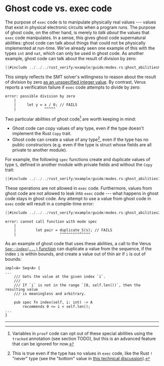 # Ghost code vs. exec code

The purpose of `exec` code is to manipulate physically real values ---
values that exist in physical electronic circuits when a program runs.
The purpose of ghost code, on the other hand,
is merely to *talk about* the values that `exec` code manipulates.
In a sense, this gives ghost code supernatural abilities:
ghost code can talk about things that could not be physically implemented at run-time.
We've already seen one example of this with the types `int` and `nat`,
which can only be used in ghost code.
As another example, ghost code can talk about the result of division by zero:

```rust
{{#include ../../../rust_verify/example/guide/modes.rs:ghost_abilities0}}
```

This simply reflects the SMT solver's willingness to reason about the result of division by zero
[as an unspecified integer value](https://microsoft.github.io/z3guide/docs/theories/Arithmetic/#division).
By contrast, Verus reports a verification failure if `exec` code attempts to divide by zero:

```
error: possible division by zero
    |
    |     let y = x / 0; // FAILS
    |             ^^^^^
```

Two particular abilities of ghost code[^note_tracked] are worth keeping in mind:
- Ghost code can copy values of any type,
  even if the type doesn't implement the Rust `Copy` trait.
- Ghost code can create a value of any type[^note_uninhabited],
  even if the type has no public constructors
  (e.g. even if the type is struct whose fields are all private to another module).

For example, the following `spec` functions create and duplicate values of type `S`,
defined in another module with private fields and without the `Copy` trait:

```rust
{{#include ../../../rust_verify/example/guide/modes.rs:ghost_abilities1}}
```

These operations are not allowed in `exec` code.
Furthermore, values from ghost code are not allowed to leak into `exec` code ---
what happens in ghost code stays in ghost code.
Any attempt to use a value from ghost code in `exec` code will result in a compile-time error:

```rust
{{#include ../../../rust_verify/example/guide/modes.rs:ghost_abilities2}}
```

```
error: cannot call function with mode spec
    |
    |         let pair = duplicate_S(s); // FAILS
    |                    ^^^^^^^^^^^^^^
```

As an example of ghost code that uses these abilities,
a call to the Verus [`Seq::index(...)` function](https://verus-lang.github.io/verus/verusdoc/vstd/seq/struct.Seq.html#method.index)
can duplicate a value from the sequence, if the index `i` is within bounds,
and create a value out of thin air if `i` is out of bounds:
```
impl<A> Seq<A> {
...
    /// Gets the value at the given index `i`.
    ///
    /// If `i` is not in the range `[0, self.len())`, then the resulting value
    /// is meaningless and arbitrary.

    pub spec fn index(self, i: int) -> A
        recommends 0 <= i < self.len();
...
}
```

---

[^note_tracked]: Variables in `proof` code can opt out of these special abilities using
the `tracked` annotation (see section TODO),
but this is an advanced feature that can be ignored for now.

[^note_uninhabited]: This is true even if the type has no values in `exec` code,
like the Rust `!` "never" type
(see the "bottom" value in [this technical discussion](https://github.com/Chris-Hawblitzel/rust/wiki/Three-kinds-of-code-...-specification,-proof,-and-executable)).
